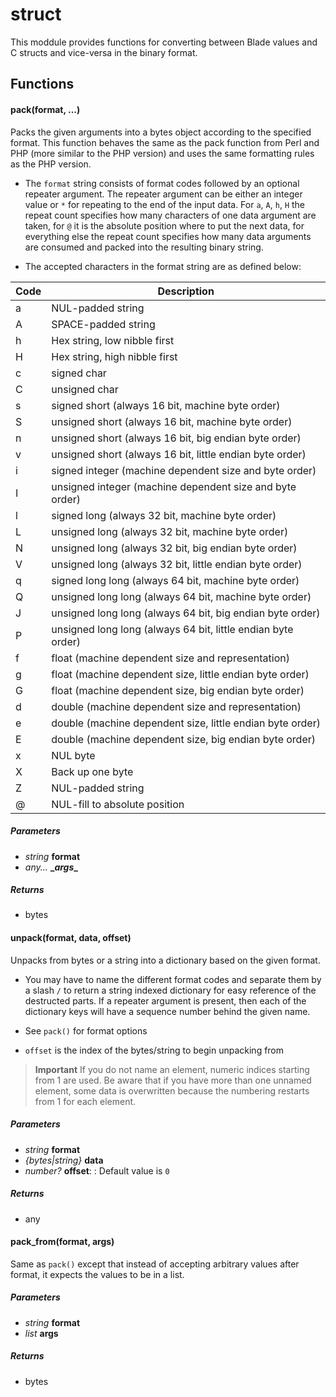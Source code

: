 # struct

This moddule provides functions for converting between Blade values and C 
structs and vice-versa in the binary format.

## Functions

#### pack(format, ...)

Packs the given arguments into a bytes object according to the specified format. 
This function behaves the same as the pack function from Perl and PHP (more similar 
to the PHP version) and uses the same formatting rules as the PHP version.

-  The `format` string consists of format codes followed by an optional repeater argument. 
   The repeater argument can be either an integer value or `*` for repeating to the end of the 
   input data. For `a`, `A`, `h`, `H` the repeat count specifies how many characters of one data 
   argument are taken, for `@` it is the absolute position where to put the next data, for 
   everything else the repeat count specifies how many data arguments are consumed and packed 
   into the resulting binary string.

- The accepted characters in the format string are as defined below:

 Code  | Description 
 ------|-------------
 a     | NUL-padded string 
 A     | SPACE-padded string 
 h     | Hex string, low nibble first 
 H     | Hex string, high nibble first 
 c     | signed char 
 C     | unsigned char 
 s     | signed short (always 16 bit, machine byte order) 
 S     | unsigned short (always 16 bit, machine byte order) 
 n     | unsigned short (always 16 bit, big endian byte order) 
 v     | unsigned short (always 16 bit, little endian byte order) 
 i     | signed integer (machine dependent size and byte order) 
 I     | unsigned integer (machine dependent size and byte order) 
 l     | signed long (always 32 bit, machine byte order) 
 L     | unsigned long (always 32 bit, machine byte order) 
 N     | unsigned long (always 32 bit, big endian byte order) 
 V     | unsigned long (always 32 bit, little endian byte order) 
 q     | signed long long (always 64 bit, machine byte order) 
 Q     | unsigned long long (always 64 bit, machine byte order) 
 J     | unsigned long long (always 64 bit, big endian byte order) 
 P     | unsigned long long (always 64 bit, little endian byte order) 
 f     | float (machine dependent size and representation) 
 g     | float (machine dependent size, little endian byte order) 
 G     | float (machine dependent size, big endian byte order) 
 d     | double (machine dependent size and representation) 
 e     | double (machine dependent size, little endian byte order) 
 E     | double (machine dependent size, big endian byte order) 
 x     | NUL byte 
 X     | Back up one byte 
 Z     | NUL-padded string 
 @     | NUL-fill to absolute position
##### Parameters

- _string_ **format**
- _any..._ **\__args__**

##### Returns

- bytes



#### unpack(format, data, offset)

Unpacks from bytes or a string into a dictionary based on the given format.

-  You may have to name the different format codes and separate them by a slash `/` 
   to return a string indexed dictionary for easy reference of the destructed parts. 
   If a repeater argument is present, then each of the dictionary keys will have a 
   sequence number behind the given name.

-  See `pack()` for format options
-  `offset` is the index of the bytes/string to begin unpacking from

> **Important**
> If you do not name an element, numeric indices starting from 1 are used. Be aware 
> that if you have more than one unnamed element, some data is overwritten because the 
> numbering restarts from 1 for each element.
##### Parameters

- _string_ **format**
- _{bytes|string}_ **data**
- _number?_ **offset**: : Default value is `0`

##### Returns

- any



#### pack\_from(format, args)

Same as `pack()` except that instead of accepting arbitrary values after 
format, it expects the values to be in a list.
##### Parameters

- _string_ **format**
- _list_ **args**

##### Returns

- bytes




